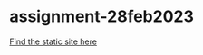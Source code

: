 # assignment-28feb2023

<a href="https://thezoom110.github.io/assignment-28feb2023">Find the static site here</a>
